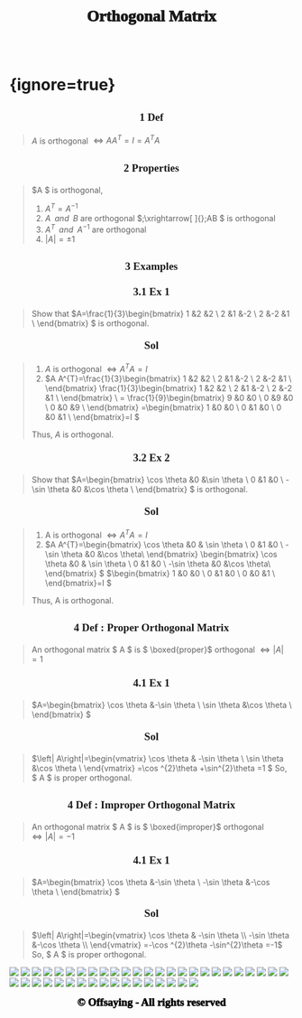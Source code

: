 # <p style='border-top-left-radius:50px;border-top-right-radius:50px;text-align:center;font-family:Poppins;font-weight:1000;background-color:none;vertical-align:middle;padding:60px;margin-top:10px'>Orthogonal Matrix</p> {ignore=true}


## <p style='border-top-left-radius:50px;border-top-right-radius:50px;text-align:center;font-size:19px;font-family:Poppins;font-weight:600;background-color:none;vertical-align:middle;padding:0px;margin-top:0px'>1 Def</p>

>$A$  is orthogonal $\Longleftrightarrow AA^{T}=I=A^{T}A$  


## <p style='border-top-left-radius:50px;border-top-right-radius:50px;text-align:center;font-size:19px;font-family:Poppins;font-weight:600;background-color:none;vertical-align:middle;padding:0px;margin-top:0px'>2 Properties</p>
>$A $ is orthogonal, 
>1. $A^{T}=A^{-1}$ 
>2. $A\;\; and\;\; B$ are orthogonal $\;\xrightarrow[ ]{}\;AB $ is orthogonal 
>3. $A^{T}\;\; and\;\; A^{-1}$ are orthogonal  
>4. $\left| A\right|=\pm 1$ 


## <p style='border-top-left-radius:50px;border-top-right-radius:50px;text-align:center;font-size:19px;font-family:Poppins;font-weight:600;background-color:none;vertical-align:middle;padding:0px;margin-top:0px'>3 Examples</p>


### <p style='border-top-left-radius:50px;border-top-right-radius:50px;text-align:center;font-size:19px;font-family:Poppins;font-weight:600;background-color:none;vertical-align:middle;padding:0px;margin-top:0px'>3.1 Ex 1</p>

>Show that $A=\frac{1}{3}\begin{bmatrix} 
    1 &2 &2  \\
    2 &1 &-2  \\
    2 &-2 &1  \\
\end{bmatrix} $ is orthogonal.


#### <p style='border-top-left-radius:50px;border-top-right-radius:50px;text-align:center;font-size:19px;font-family:Poppins;font-weight:600;background-color:none;vertical-align:middle;padding:0px;margin-top:0px'>Sol</p>
>1. $A$ is orthogonal  $\Longleftrightarrow A^{T}A=I$ 
>2. $A A^{T}=\frac{1}{3}\begin{bmatrix} 
    1 &2 &2  \\
    2 &1 &-2  \\
    2 &-2 &1  \\
\end{bmatrix} \frac{1}{3}\begin{bmatrix} 
    1 &2 &2  \\
    2 &1 &-2  \\
    2 &-2 &1  \\
\end{bmatrix}  \\
 = \frac{1}{9}\begin{bmatrix} 
    9 &0 &0  \\
    0 &9 &0  \\
    0 &0 &9  \\
\end{bmatrix} =\begin{bmatrix} 
    1 &0 &0  \\
    0 &1 &0  \\
    0 &0  &1 \\
\end{bmatrix}=I $ 
>
>Thus, $A$ is orthogonal.


### <p style='border-top-left-radius:50px;border-top-right-radius:50px;text-align:center;font-size:19px;font-family:Poppins;font-weight:600;background-color:none;vertical-align:middle;padding:0px;margin-top:0px'>3.2 Ex 2</p>

>Show that $A=\begin{bmatrix} 
    \cos \theta  &0  &\sin \theta  \\
    0 &1 &0  \\
    -\sin \theta  &0  &\cos \theta  \\
\end{bmatrix} $ is orthogonal.


#### <p style='border-top-left-radius:50px;border-top-right-radius:50px;text-align:center;font-size:19px;font-family:Poppins;font-weight:600;background-color:none;vertical-align:middle;padding:0px;margin-top:0px'>Sol</p>
>1. A is orthogonal $\Longleftrightarrow A^{T}A=I$ 
>2. $A A^{T}=\begin{bmatrix} 
    \cos \theta  &0 & \sin \theta  \\
    0 &1 &0  \\
    -\sin \theta  &0 &\cos \theta\\
\end{bmatrix} \begin{bmatrix} 
    \cos \theta  &0 & \sin \theta  \\
    0 &1 &0  \\
    -\sin \theta  &0 &\cos \theta\\
\end{bmatrix} $
$\begin{bmatrix} 
    1 &0 &0  \\
    0 &1 &0  \\
    0 &0 &1 \\
\end{bmatrix}=I $  
>
>Thus, A is orthogonal.


## <p style='border-top-left-radius:50px;border-top-right-radius:50px;text-align:center;font-size:19px;font-family:Poppins;font-weight:600;background-color:none;vertical-align:middle;padding:0px;margin-top:0px'>4 Def : Proper Orthogonal Matrix</p>
>An orthogonal matrix $ A $ is $ \boxed{proper}$  orthogonal $\Longleftrightarrow \left| A\right|=1$ 


### <p style='border-top-left-radius:50px;border-top-right-radius:50px;text-align:center;font-size:19px;font-family:Poppins;font-weight:600;background-color:none;vertical-align:middle;padding:0px;margin-top:0px'>4.1 Ex 1 </p>

>$A=\begin{bmatrix} 
    \cos \theta  &-\sin \theta  \\
    \sin \theta  &\cos \theta  \\
\end{bmatrix} $ 

#### <p style='border-top-left-radius:50px;border-top-right-radius:50px;text-align:center;font-size:19px;font-family:Poppins;font-weight:600;background-color:none;vertical-align:middle;padding:0px;margin-top:0px'>Sol</p>

>$\left| A\right|=\begin{vmatrix} 
    \cos \theta  & -\sin \theta  \\
    \sin \theta  &\cos \theta \\
\end{vmatrix} =\cos ^{2}\theta +\sin^{2}\theta =1 $ 
So, $ A $ is proper orthogonal.


## <p style='border-top-left-radius:50px;border-top-right-radius:50px;text-align:center;font-size:19px;font-family:Poppins;font-weight:600;background-color:none;vertical-align:middle;padding:0px;margin-top:0px'>4 Def : Improper Orthogonal Matrix</p>
>An orthogonal matrix $ A $ is $ \boxed{improper}$  orthogonal $\Longleftrightarrow \left| A\right|=-1$ 


### <p style='border-top-left-radius:50px;border-top-right-radius:50px;text-align:center;font-size:19px;font-family:Poppins;font-weight:600;background-color:none;vertical-align:middle;padding:0px;margin-top:0px'>4.1 Ex 1 </p>

>$A=\begin{bmatrix} 
    \cos \theta  &-\sin \theta  \\
    -\sin \theta  &-\cos \theta  \\
\end{bmatrix} $ 

#### <p style='border-top-left-radius:50px;border-top-right-radius:50px;text-align:center;font-size:19px;font-family:Poppins;font-weight:600;background-color:none;vertical-align:middle;padding:0px;margin-top:0px'>Sol</p>

>$\left| A\right|=\begin{vmatrix} 
    \cos \theta  & -\sin \theta  \\
    -\sin \theta  &-\cos \theta \\
\end{vmatrix} =-\cos ^{2}\theta -\sin^{2}\theta =-1$ 
So, $ A $ is proper orthogonal.




[![](https://img.shields.io/badge/Yu%20Chen-chen11976%40gtiit.edu.cn-%2300FFFF)](chen11976@gtiit.edu.cn) [![](https://img.shields.io/badge/Code%20in-Latex%20--%20Katex-%23ffd700)]()  [![](https://img.shields.io/badge/Yu%20Chen-Home-%09%234169E1)](https://offsaying.com) [![](https://img.shields.io/badge/Mozilla%20Public%20License-2.0-rgb(27%2C181%2C214))](https://www.mozilla.org/en-US/MPL/2.0/)
[![](https://img.shields.io/badge/Windows-10-2376bc?style=flat-square&logo=windows&logoColor=ffffff)](https://www.microsoft.com/windows/get-windows-10) [![](https://img.shields.io/badge/Linux-Ubuntu-2376bc?style=flat-square&logo=ubuntu&logoColor=ffffff)](https://ubuntu.com/) [![](https://img.shields.io/badge/Linux-Centos-2376bc?style=flat-square&logo=centos&logoColor=ffffff)](https://www.centos.org/) [![](https://img.shields.io/badge/MacOS-Monterey-2376bc?style=flat-square&logo=apple&logoColor=ffffff)](https://www.apple.com/) [![](https://img.shields.io/badge/IDE-Visual%20Studio%20Code-blue?style=flat-square&logo=visual-studio-code&logoColor=ffffff)](https://code.visualstudio.com/) [![](https://img.shields.io/badge/Intellij-Idea-blue?style=flat-square&logo=intellijidea&logoColor=ffffff)](https://www.jetbrains.com/idea/) [![](https://img.shields.io/badge/IDE-Goland-blue?style=flat-square&logo=jetbrains&logoColor=ffffff)](https://www.jetbrains.com/go/) [![](https://img.shields.io/badge/IDE-PyCharm-blue?style=flat-square&logo=jetbrains&logoColor=ffffff)](https://www.jetbrains.com/pycharm/) [![](https://img.shields.io/badge/IDE-Clion-blue?style=flat-square&logo=jetbrains&logoColor=ffffff)](https://www.jetbrains.com/clion/) [![](https://img.shields.io/badge/IDE-WebStorm-blue?style=flat-square&logo=jetbrains&logoColor=ffffff)](https://www.jetbrains.com/webstorm/) [![](https://img.shields.io/badge/Andriod-Studio-blue?style=flat-square&logo=android&logoColor=ffffff)](https://developer.android.com/studio/) [![](https://img.shields.io/badge/Linux-Vim-blue?style=flat-square&logo=vim&logoColor=ffffff)](https://www.vim.org/) [![](https://img.shields.io/badge/-Java-007396?style=flat-square&logo=java&logoColor=ffffff)](https://www.java.com/) [![](https://img.shields.io/badge/-Golang-f05032?style=flat-square&logo=go&logoColor=ffffff)](https://golang.org/) [![](https://img.shields.io/badge/-C++-269539?style=flat-square&logo=c%2B%2B&logoColor=ffffff)](https://www.cplusplus.com/) [![](https://img.shields.io/badge/-Rust-003545?style=flat-square&logo=rust&logoColor=ffffff)](https://www.rust-lang.org/) [![](https://img.shields.io/badge/-Python-3776AB?style=flat-square&logo=python&logoColor=ffffff)](https://www.python.org/) [![](https://img.shields.io/badge/-Scala-2496ED?style=flat-square&logo=scala&logoColor=ffffff)](https://www.scala-lang.org/) [![](https://img.shields.io/badge/-JavaScript-f7e018?style=flat-square&logo=javascript&logoColor=white)](https://www.ecma-international.org/) [![](https://img.shields.io/badge/-HTML5-E34F26?style=flat-square&logo=html5&logoColor=white)](https://html.spec.whatwg.org/) [![](https://img.shields.io/badge/-CSS3-1572B6?style=flat-square&logo=css3&logoColor=white)](https://www.w3.org/Style/CSS/) [![](https://img.shields.io/badge/-Less-43853d?style=flat-square&logo=less&logoColor=white)](https://lesscss.org/) [![](https://img.shields.io/badge/TypeScript-cb3837?style=flat-square&logo=TypeScript&logoColor=ffffff)](https://www.typescriptlang.org/) [![](https://img.shields.io/badge/Kotlin-2496ED?style=flat-square&logo=kotlin&logoColor=ffffff)](https://kotlinlang.org/) [![](https://img.shields.io/badge/Dart-003545?style=flat-square&logo=dart&logoColor=ffffff)](https://dart.dev/) [![](https://img.shields.io/badge/Lua-cb3837?style=flat-square&logo=lua&logoColor=ffffff)](https://www.lua.org/) [![](https://img.shields.io/badge/Shell-f05032?style=flat-square&logo=powershell&logoColor=ffffff)](https://www.shell.com/) [![](https://img.shields.io/badge/C%23-43853d?style=flat-square&logo=CSharp&logoColor=ffffff)](https://docs.microsoft.com/en-us/dotnet/csharp/) [![](https://img.shields.io/badge/-Spring-6DB33F?style=flat-square&logo=spring&logoColor=white)](https://spring.io/projects/spring-framework/) [![](https://img.shields.io/badge/-Docker-2496ED?style=flat-square&logo=docker&logoColor=ffffff)](https://www.docker.com/) [![](https://img.shields.io/badge/-MySQL-003545?style=flat-square&logo=mysql&logoColor=white)](https://www.mysql.com/) [![](https://img.shields.io/badge/-PostgreSQL-005571?style=flat-square&logo=postgresql&logoColor=white)](https://www.postgresql.org/) [![](https://img.shields.io/badge/-NPM-cb3837?style=flat-square&logo=npm&logoColor=white)](https://npmjs.com/) [![](https://img.shields.io/badge/-Git-f05032?style=flat-square&logo=git&logoColor=white)](https://git-scm.com/) [![](https://img.shields.io/badge/-Node.js-43853d?style=flat-square&logo=node.js&logoColor=ffffff)](https://nodejs.org/) [![](https://img.shields.io/badge/-jQuery-003545?style=flat-square&logo=jquery&logoColor=white)](https://jquery.com/) [![](https://img.shields.io/badge/-PyTorch-269539?style=flat-square&logo=pytorch&logoColor=white)](https://pytorch.org/) [![](https://img.shields.io/badge/-Markdown-003545?style=flat-square&logo=markdown&logoColor=white)](https://daringfireball.net/projects/markdown/)  
<p style='color:black;text-align:center;font-size:19px;font-family:Poppins;font-weight:600;font-weight:1000;background-color:none;vertical-align:middle;padding:0px;margin-top:0px'>© Offsaying - All rights reserved</p>